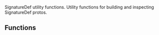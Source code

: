 SignatureDef utility functions.
Utility functions for building and inspecting SignatureDef protos.
## Functions
